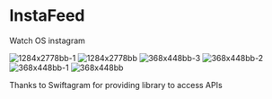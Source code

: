 # InstaFeed
Watch OS instagram 



![1284x2778bb-1](https://user-images.githubusercontent.com/21290914/105577809-3c69a980-5d95-11eb-8840-29d5e0d0df2a.png)
![1284x2778bb](https://user-images.githubusercontent.com/21290914/105577811-3ecc0380-5d95-11eb-9b48-d0a78c76e63e.png)
![368x448bb-3](https://user-images.githubusercontent.com/21290914/105577812-3ffd3080-5d95-11eb-9db5-d61bb964e84c.png)
![368x448bb-2](https://user-images.githubusercontent.com/21290914/105577813-4095c700-5d95-11eb-8bfc-e38ad873ca4e.png)
![368x448bb-1](https://user-images.githubusercontent.com/21290914/105577682-928a1d00-5d94-11eb-9a7c-f3ea7874181e.png)
![368x448bb](https://user-images.githubusercontent.com/21290914/105577684-94ec7700-5d94-11eb-87a8-25ce230d3b9d.png)



Thanks to Swiftagram for providing library to access APIs
